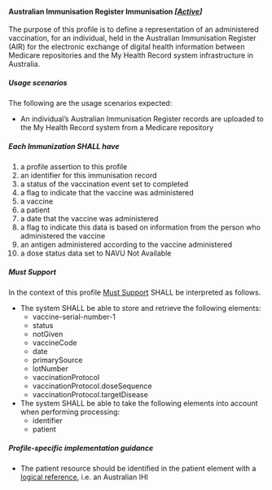 #### Australian Immunisation Register Immunisation *[[Active](http://hl7.org/fhir/STU3/valueset-publication-status.html)]*

The purpose of this profile is to define a representation of an administered vaccination, for an individual, held in the Australian Immunisation Register (AIR) for the electronic exchange of digital health information between Medicare repositories and the My Health Record system infrastructure in Australia.


##### **Usage scenarios**
The following are the usage scenarios expected:
* An individual’s Australian Immunisation Register records are uploaded to the My Health Record system from a Medicare repository


##### **Each Immunization SHALL have**
1. a profile assertion to this profile
1. an identifier for this immunisation record
1. a status of the vaccination event set to completed
1. a flag to indicate that the vaccine was administered
1. a vaccine
1. a patient
1. a date that the vaccine was administered 
1. a flag to indicate this data is based on information from the person who administered the vaccine
1. an antigen administered according to the vaccine administered
1. a dose status data set to NAVU Not Available 


##### **Must Support**
In the context of this profile [Must Support](http://hl7.org/fhir/STU3/conformance-rules.html#mustSupport) SHALL be interpreted as follows.
* The system SHALL be able to store and retrieve the following elements:
   * vaccine-serial-number-1
   * status
   * notGiven
   * vaccineCode
   * date
   * primarySource
   * lotNumber
   * vaccinationProtocol
   * vaccinationProtocol.doseSequence
   * vaccinationProtocol.targetDisease
* The system SHALL be able to take the following elements into account when performing processing:
    * identifier
    * patient


##### **Profile-specific implementation guidance**
* The patient resource should be identified in the patient element with a [logical reference](https://www.hl7.org/fhir/STU3/references.html#logical), i.e. an Australian IHI


